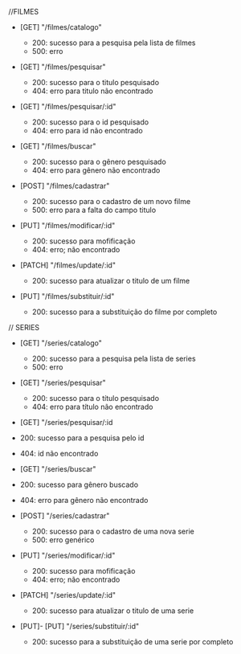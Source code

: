 //FILMES
- [GET] "/filmes/catalogo"
    - 200: sucesso para a pesquisa pela lista de filmes
    - 500: erro 

- [GET] "/filmes/pesquisar"
    - 200: sucesso para o titulo pesquisado
    - 404: erro para titulo não encontrado

- [GET] "/filmes/pesquisar/:id"
    - 200: sucesso para o id pesquisado
    - 404: erro para id não encontrado

- [GET] "/filmes/buscar"
    - 200: sucesso para o gênero pesquisado
    - 404: erro para gênero não encontrado

- [POST] "/filmes/cadastrar"
    - 200: sucesso para o cadastro de um novo filme
    - 500: erro para a falta do campo titulo

- [PUT] "/filmes/modificar/:id"
   - 200: sucesso para mofificação
   - 404: erro; não encontrado

- [PATCH] "/filmes/update/:id"
    - 200: sucesso para atualizar o titulo de um filme

- [PUT] "/filmes/substituir/:id"
   - 200: sucesso para a substituição do filme por completo






// SERIES
- [GET] "/series/catalogo"
    - 200: sucesso para a pesquisa pela lista de series
    - 500: erro

- [GET] "/series/pesquisar"
   - 200: sucesso para o título pesquisado
   - 404: erro para título não encontrado

- [GET] "/series/pesquisar/:id
- 200: sucesso para a pesquisa pelo id
- 404: id não encontrado

- [GET] "/series/buscar"
- 200: sucesso para gênero buscado
- 404: erro para gênero não encontrado

- [POST] "/series/cadastrar"
    - 200: sucesso para o cadastro de uma nova serie
    - 500: erro genérico

- [PUT] "/series/modificar/:id"
   - 200: sucesso para mofificação
   - 404: erro; não encontrado

- [PATCH] "/series/update/:id"
    - 200: sucesso para atualizar o titulo de uma serie

- [PUT]- [PUT] "/series/substituir/:id"
   - 200: sucesso para a substituição de uma serie por completo